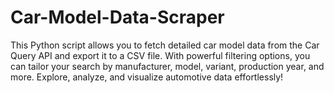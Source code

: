 # Car-Model-Data-Scraper
This Python script allows you to fetch detailed car model data from the Car Query API and export it to a CSV file. With powerful filtering options, you can tailor your search by manufacturer, model, variant, production year, and more. Explore, analyze, and visualize automotive data effortlessly!

